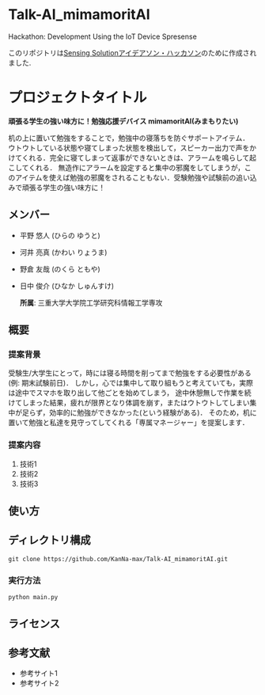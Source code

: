 # Talk-AI_mimamoritAI
Hackathon: Development Using the IoT Device Spresense

このリポジトリは[Sensing Solutionアイデアソン・ハッカソン](https://sensing-solution-hackathon.sonyged.com/)のために作成されました.

# プロジェクトタイトル 
**頑張る学生の強い味方に！勉強応援デバイス mimamoritAI(みまもりたい)**<br>

机の上に置いて勉強をすることで，勉強中の寝落ちを防ぐサポートアイテム．
ウトウトしている状態や寝てしまった状態を検出して，スピーカー出力で声をかけてくれる．完全に寝てしまって返事ができないときは、アラームを鳴らして起こしてくれる．
無造作にアラームを設定すると集中の邪魔をしてしまうが，このアイテムを使えば勉強の邪魔をされることもない．受験勉強や試験前の追い込みで頑張る学生の強い味方に！

## メンバー
- 平野 悠人 (ひらの ゆうと)
- 河井 亮真 (かわい りょうま)
- 野倉 友哉 (のくら ともや)
- 日中 俊介 (ひなか しゅんすけ)

    **所属**: 三重大学大学院工学研究科情報工学専攻


## 概要
### 提案背景
受験生/大学生にとって，時には寝る時間を削ってまで勉強をする必要性がある(例: 期末試験前日)．
しかし，心では集中して取り組もうと考えていても，実際は途中でスマホを取り出して他ごとを始めてしまう，
途中休憩無しで作業を続けてしまった結果，疲れが限界となり体調を崩す，またはウトウトしてしまい集中が足らず，効率的に勉強ができなかった(という経験がある)．
そのため，机に置いて勉強と私達を見守ってしてくれる「専属マネージャー」を提案します．

### 提案内容
1. 技術1
2. 技術2
3. 技術3

## 使い方  

## ディレクトリ構成
`git clone https://github.com/KanNa-max/Talk-AI_mimamoritAI.git`

### 実行方法 

`python main.py`

## ライセンス


## 参考文献

- 参考サイト1
- 参考サイト2
